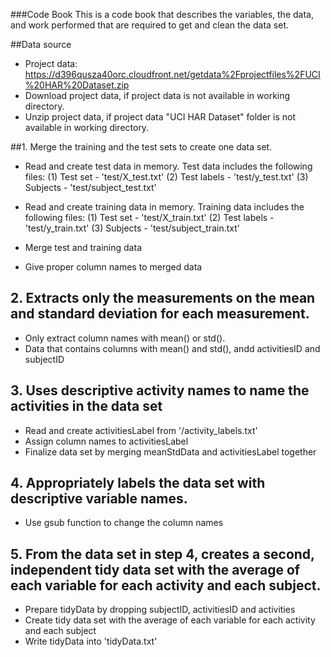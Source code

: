 ###Code Book
This is a code book that describes the variables, the data, and work performed that are required to get and clean the data set.

##Data source
* Project data: https://d396qusza40orc.cloudfront.net/getdata%2Fprojectfiles%2FUCI%20HAR%20Dataset.zip
* Download project data, if project data is not available in working directory.
* Unzip project data, if project data "UCI HAR Dataset" folder is not available in working directory.


##1. Merge the training and the test sets to create one data set.
* Read and create test data in memory. Test data includes the following files:
(1) Test set - 'test/X_test.txt'
(2) Test labels - 'test/y_test.txt' 
(3) Subjects - 'test/subject_test.txt'

* Read and create training data in memory. Training data includes the following files:
(1) Test set - 'test/X_train.txt'
(2) Test labels - 'test/y_train.txt'
(3) Subjects - 'test/subject_train.txt'

* Merge test and training data
* Give proper column names to merged data

## 2. Extracts only the measurements on the mean and standard deviation for each measurement. 
* Only extract column names with mean() or std().
* Data that contains columns with mean() and std(), andd activitiesID and subjectID

## 3. Uses descriptive activity names to name the activities in the data set
* Read and create activitiesLabel from '/activity_labels.txt'
* Assign column names to activitiesLabel
* Finalize data set by merging meanStdData and activitiesLabel together

## 4. Appropriately labels the data set with descriptive variable names. 
* Use gsub function to change the column names

## 5. From the data set in step 4, creates a second, independent tidy data set with the average of each variable for each activity and each subject.
* Prepare tidyData by dropping subjectID, activitiesID and activities
* Create tidy data set with the average of each variable for each activity and each subject 
* Write tidyData into 'tidyData.txt'
